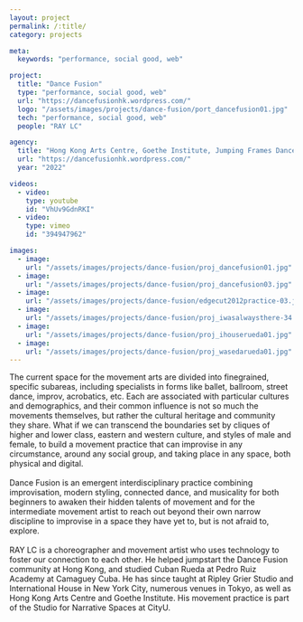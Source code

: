 ```yaml
---
layout: project
permalink: /:title/
category: projects

meta:
  keywords: "performance, social good, web"

project:
  title: "Dance Fusion"
  type: "performance, social good, web"
  url: "https://dancefusionhk.wordpress.com/"
  logo: "/assets/images/projects/dance-fusion/port_dancefusion01.jpg"
  tech: "performance, social good, web"
  people: "RAY LC"

agency:
  title: "Hong Kong Arts Centre, Goethe Institute, Jumping Frames Dance Film Festival, Dash Living, etc"
  url: "https://dancefusionhk.wordpress.com/"
  year: "2022"

videos:
  - video:
    type: youtube
    id: "VhUv9GdnRKI"
  - video:
    type: vimeo
    id: "394947962"

images:
  - image:
    url: "/assets/images/projects/dance-fusion/proj_dancefusion01.jpg"
  - image:
    url: "/assets/images/projects/dance-fusion/proj_dancefusion03.jpg"
  - image:
    url: "/assets/images/projects/dance-fusion/edgecut2012practice-03.jpg"
  - image:
    url: "/assets/images/projects/dance-fusion/proj_iwasalwaysthere-34.jpg"
  - image:
    url: "/assets/images/projects/dance-fusion/proj_ihouserueda01.jpg"
  - image:
    url: "/assets/images/projects/dance-fusion/proj_wasedarueda01.jpg"
---
```

<p>The current space for the movement arts are divided into finegrained, specific subareas, including specialists in forms like ballet, ballroom, street dance, improv, acrobatics, etc. Each are associated with particular cultures and demographics, and their common influence is not so much the movements themselves, but rather the cultural heritage and community they share. What if we can transcend the boundaries set by cliques of higher and lower class, eastern and western culture, and styles of male and female, to build a movement practice that can improvise in any circumstance, around any social group, and taking place in any space, both physical and digital.<br><br>
Dance Fusion is an emergent interdisciplinary practice combining improvisation, modern styling, connected dance, and musicality for both beginners to awaken their hidden talents of movement and for the intermediate movement artist to reach out beyond their own narrow discipline to improvise in a space they have yet to, but is not afraid to, explore.<br><br>
RAY LC is a choreographer and movement artist who uses technology to foster our connection to each other. He helped jumpstart the Dance Fusion community at Hong Kong, and studied Cuban Rueda at Pedro Ruiz Academy at Camaguey Cuba. He has since taught at Ripley Grier Studio and International House in New York City, numerous venues in Tokyo, as well as Hong Kong Arts Centre and Goethe Institute. His movement practice is part of the Studio for Narrative Spaces at CityU.</p>
